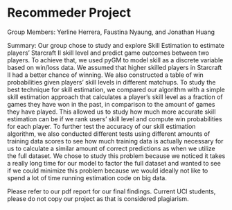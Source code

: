 # Recommeder Project
Group Members: Yerline Herrera, Faustina Nyaung, and Jonathan Huang

Summary:
Our group chose to study and explore Skill Estimation to estimate players’ Starcraft II
skill level and predict game outcomes between two players. To achieve that, we used pyGM to
model skill as a discrete variable based on win/loss data. We assumed that higher skilled players
in Starcraft II had a better chance of winning. We also constructed a table of win probabilities
given players’ skill levels in different matchups. To study the best technique for skill estimation,
we compared our algorithm with a simple skill estimation approach that calculates a player’s
skill level as a fraction of games they have won in the past, in comparison to the amount of
games they have played. This allowed us to study how much more accurate skill estimation can
be if we rank users’ skill level and compute win probabilities for each player. To further test the
accuracy of our skill estimation algorithm, we also conducted different tests using different
amounts of training data scores to see how much training data is actually necessary for us to
calculate a similar amount of correct predictions as when we utilize the full dataset. We chose to
study this problem because we noticed it takes a really long time for our model to factor the full
dataset and wanted to see if we could minimize this problem because we would ideally not like
to spend a lot of time running estimation code on big data.

Please refer to our pdf report for our final findings.
Current UCI students, please do not copy our project as that is considered plagiarism.
